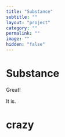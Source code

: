 ```yaml
---
title: "Substance"
subtitle: ""
layout: "project"
category: ""
permalink: ""
image: ""
hidden: "false"
---
```


Substance
===================

Great!

It is.


crazy
====================